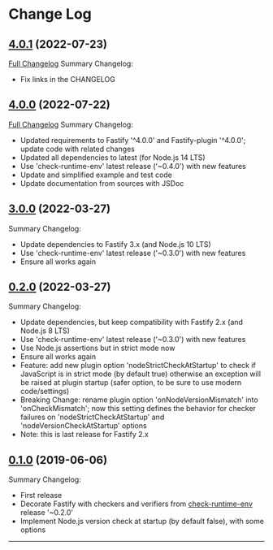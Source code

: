 # Change Log

## [4.0.1](https://github.com/smartiniOnGitHub/fastify-check-runtime-env/releases/tag/4.0.1) (2022-07-23)
[Full Changelog](https://github.com/smartiniOnGitHub/fastify-check-runtime-env/compare/4.0.0...4.0.1)
Summary Changelog:
- Fix links in the CHANGELOG 

## [4.0.0](https://github.com/smartiniOnGitHub/fastify-check-runtime-env/releases/tag/4.0.0) (2022-07-22)
[Full Changelog](https://github.com/smartiniOnGitHub/fastify-check-runtime-env/compare/3.0.0...4.0.0)
Summary Changelog:
- Updated requirements to Fastify '^4.0.0' and Fastify-plugin '^4.0.0'; 
  update code with related changes
- Updated all dependencies to latest (for Node.js 14 LTS)
- Use 'check-runtime-env' latest release ('~0.4.0') with new features
- Update and simplified example and test code
- Update documentation from sources with JSDoc

## [3.0.0](https://github.com/smartiniOnGitHub/fastify-check-runtime-env/releases/tag/3.0.0) (2022-03-27)
Summary Changelog:
- Update dependencies to Fastify 3.x (and Node.js 10 LTS)
- Use 'check-runtime-env' latest release ('~0.3.0') with new features
- Ensure all works again

## [0.2.0](https://github.com/smartiniOnGitHub/fastify-check-runtime-env/releases/tag/0.2.0) (2022-03-27)
Summary Changelog:
- Update dependencies, but keep compatibility with Fastify 2.x (and Node.js 8 LTS)
- Use 'check-runtime-env' latest release ('~0.3.0') with new features
- Use Node.js assertions but in strict mode now
- Ensure all works again
- Feature: add new plugin option 'nodeStrictCheckAtStartup' 
  to check if JavaScript is in strict mode (by default true) 
  otherwise an exception will be raised at plugin startup 
  (safer option, to be sure to use modern code/settings)
- Breaking Change: rename plugin option 'onNodeVersionMismatch' 
  into 'onCheckMismatch'; now this setting defines the behavior for checker 
  failures on 'nodeStrictCheckAtStartup' and 'nodeVersionCheckAtStartup' options
- Note: this is last release for Fastify 2.x

## [0.1.0](https://github.com/smartiniOnGitHub/fastify-check-runtime-env/releases/tag/0.1.0) (2019-06-06)
Summary Changelog:
- First release
- Decorate Fastify with checkers and verifiers from
  [check-runtime-env](https://npmjs.org/package/check-runtime-env/) release '~0.2.0'
- Implement Node.js version check at startup (by default false), with some options

----
